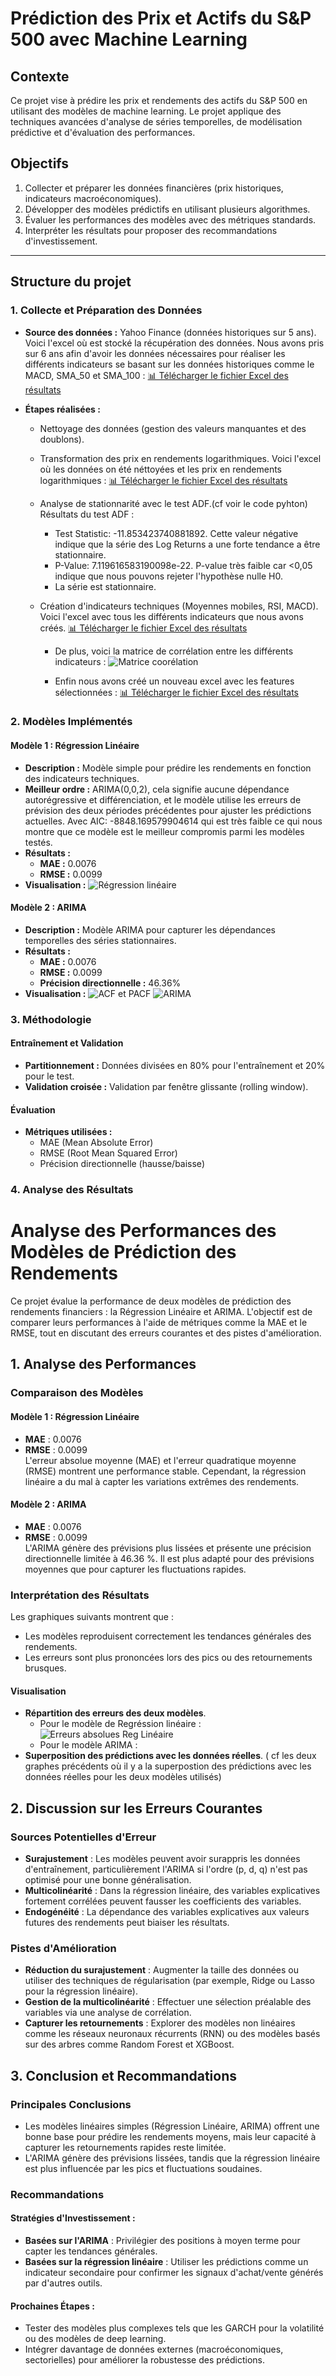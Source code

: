 # Prédiction des Prix et Actifs du S&P 500 avec Machine Learning

## Contexte
Ce projet vise à prédire les prix et rendements des actifs du S&P 500 en utilisant des modèles de machine learning. Le projet applique des techniques avancées d'analyse de séries temporelles, de modélisation prédictive et d'évaluation des performances. 

## Objectifs
1. Collecter et préparer les données financières (prix historiques, indicateurs macroéconomiques).
2. Développer des modèles prédictifs en utilisant plusieurs algorithmes.
3. Évaluer les performances des modèles avec des métriques standards.
4. Interpréter les résultats pour proposer des recommandations d'investissement.

---

## Structure du projet

### 1. Collecte et Préparation des Données
- **Source des données :** Yahoo Finance (données historiques sur 5 ans).
Voici l'excel où est stocké la récupération des données. Nous avons pris sur 6 ans afin d'avoir les données nécessaires pour réaliser les différents indicateurs se basant sur les données historiques comme le MACD, SMA_50 et SMA_100 :
[📊 Télécharger le fichier Excel des résultats](https://github.com/username/repo/raw/main/resultats.xlsx)
  
- **Étapes réalisées :**
  
  - Nettoyage des données (gestion des valeurs manquantes et des doublons).
  - Transformation des prix en rendements logarithmiques.
    Voici l'excel où les données on été néttoyées et les prix en rendements logarithmiques :
[📊 Télécharger le fichier Excel des résultats](https://view.officeapps.live.com/op/view.aspx?src=https%3A%2F%2Fraw.githubusercontent.com%2FManonlks5%2FPROJET_DDEFI_2025%2Frefs%2Fheads%2Fmain%2Fsp500_cleaned%2520(3).xlsx&wdOrigin=BROWSELINK)
  
  - Analyse de stationnarité avec le test ADF.(cf voir le code pyhton)
    Résultats du test ADF :
      - Test Statistic: -11.853423740881892. Cette valeur négative indique que la série des Log Returns a
  une forte tendance a être stationnaire. 
      - P-Value: 7.119616583190098e-22. P-value très faible car <0,05 indique que nous pouvons rejeter l'hypothèse nulle H0. 
      - La série est stationnaire.
  
  - Création d'indicateurs techniques (Moyennes mobiles, RSI, MACD).
    Voici l'excel avec tous les différents indicateurs que nous avons créés.
    [📊 Télécharger le fichier Excel des résultats](https://view.officeapps.live.com/op/view.aspx?src=https%3A%2F%2Fraw.githubusercontent.com%2FManonlks5%2FPROJET_DDEFI_2025%2Frefs%2Fheads%2Fmain%2Fs%2526p500_with_indicators_2019%2520(1).xlsx&wdOrigin=BROWSELINK)

    
     - De plus, voici la matrice de corrélation entre les différents indicateurs :
    ![Matrice coorélation](Matrice_corrélation.png)

    - Enfin nous avons créé un nouveau excel avec les features sélectionnées :
     [📊 Télécharger le fichier Excel des résultats](https://view.officeapps.live.com/op/view.aspx?src=https%3A%2F%2Fraw.githubusercontent.com%2FManonlks5%2FPROJET_DDEFI_2025%2Frefs%2Fheads%2Fmain%2Fs%2526p500_selected_features_2019%2520(1).xlsx&wdOrigin=BROWSELINK)
  
### 2. Modèles Implémentés
#### Modèle 1 : Régression Linéaire
- **Description :** Modèle simple pour prédire les rendements en fonction des indicateurs techniques.
- **Meilleur ordre :** ARIMA(0,0,2), cela signifie aucune dépendance autorégressive et différenciation, et le modèle utilise les erreurs de prévision des deux périodes précédentes pour ajuster les prédictions actuelles. Avec AIC: -8848.169579904614 qui est très faible ce qui nous montre que ce modèle est le meilleur compromis parmi les modèles testés.
- **Résultats :**
  - **MAE :** 0.0076
  - **RMSE :** 0.0099
- **Visualisation :**
  ![Régression linéaire](graphe_REGLINEAIRE.png)
 

#### Modèle 2 : ARIMA
- **Description :** Modèle ARIMA pour capturer les dépendances temporelles des séries stationnaires.
- **Résultats :**
  - **MAE :** 0.0076
  - **RMSE :** 0.0099
  - **Précision directionnelle :** 46.36%
- **Visualisation :**
 ![ACF et PACF](Test_ARIMA.png)
 ![ARIMA](graphe_ARIMA.png)

### 3. Méthodologie
#### Entraînement et Validation
- **Partitionnement :** Données divisées en 80% pour l'entraînement et 20% pour le test.
- **Validation croisée :** Validation par fenêtre glissante (rolling window).

#### Évaluation
- **Métriques utilisées :**
  - MAE (Mean Absolute Error)
  - RMSE (Root Mean Squared Error)
  - Précision directionnelle (hausse/baisse)

### 4. Analyse des Résultats
# Analyse des Performances des Modèles de Prédiction des Rendements

Ce projet évalue la performance de deux modèles de prédiction des rendements financiers : la Régression Linéaire et ARIMA. L'objectif est de comparer leurs performances à l'aide de métriques comme la MAE et le RMSE, tout en discutant des erreurs courantes et des pistes d'amélioration.

## 1. Analyse des Performances

### Comparaison des Modèles

#### Modèle 1 : Régression Linéaire
- **MAE** : 0.0076
- **RMSE** : 0.0099  
  L'erreur absolue moyenne (MAE) et l'erreur quadratique moyenne (RMSE) montrent une performance stable. Cependant, la régression linéaire a du mal à capter les variations extrêmes des rendements.

#### Modèle 2 : ARIMA
- **MAE** : 0.0076
- **RMSE** : 0.0099  
  L'ARIMA génère des prévisions plus lissées et présente une précision directionnelle limitée à 46.36 %. Il est plus adapté pour des prévisions moyennes que pour capturer les fluctuations rapides.

### Interprétation des Résultats

Les graphiques suivants montrent que :
- Les modèles reproduisent correctement les tendances générales des rendements.
- Les erreurs sont plus prononcées lors des pics ou des retournements brusques.

#### Visualisation
- **Répartition des erreurs des deux modèles**.
   - Pour le modèle de Regréssion linéaire :
     ![Erreurs absolues Reg Linéaire](erreurs_absolues_linéaire.png)
   - Pour le modèle ARIMA : 
- **Superposition des prédictions avec les données réelles**. ( cf les deux graphes précédents où il y a la superpostion des prédictions avec les données réelles pour les deux modèles utilisés) 

## 2. Discussion sur les Erreurs Courantes

### Sources Potentielles d'Erreur

- **Surajustement** : Les modèles peuvent avoir surappris les données d'entraînement, particulièrement l'ARIMA si l'ordre (p, d, q) n'est pas optimisé pour une bonne généralisation.
- **Multicolinéarité** : Dans la régression linéaire, des variables explicatives fortement corrélées peuvent fausser les coefficients des variables.
- **Endogénéité** : La dépendance des variables explicatives aux valeurs futures des rendements peut biaiser les résultats.

### Pistes d'Amélioration

- **Réduction du surajustement** : Augmenter la taille des données ou utiliser des techniques de régularisation (par exemple, Ridge ou Lasso pour la régression linéaire).
- **Gestion de la multicolinéarité** : Effectuer une sélection préalable des variables via une analyse de corrélation.
- **Capturer les retournements** : Explorer des modèles non linéaires comme les réseaux neuronaux récurrents (RNN) ou des modèles basés sur des arbres comme Random Forest et XGBoost.

## 3. Conclusion et Recommandations

### Principales Conclusions

- Les modèles linéaires simples (Régression Linéaire, ARIMA) offrent une bonne base pour prédire les rendements moyens, mais leur capacité à capturer les retournements rapides reste limitée.
- L'ARIMA génère des prévisions lissées, tandis que la régression linéaire est plus influencée par les pics et fluctuations soudaines.

### Recommandations

#### Stratégies d'Investissement :
- **Basées sur l'ARIMA** : Privilégier des positions à moyen terme pour capter les tendances générales.
- **Basées sur la régression linéaire** : Utiliser les prédictions comme un indicateur secondaire pour confirmer les signaux d'achat/vente générés par d'autres outils.

#### Prochaines Étapes :
- Tester des modèles plus complexes tels que les GARCH pour la volatilité ou des modèles de deep learning.
- Intégrer davantage de données externes (macroéconomiques, sectorielles) pour améliorer la robustesse des prédictions.



